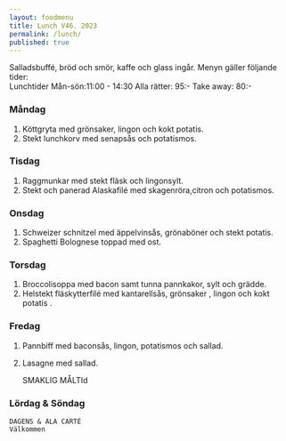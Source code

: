 ```yaml
---
layout: foodmenu
title: Lunch V46. 2023
permalink: /lunch/
published: true
---
```

Salladsbuffé, bröd och smör, kaffe och glass ingår.
Menyn gäller följande tider:  
Lunchtider  Mån-sön:11:00 - 14:30
Alla rätter: 95:- Take away: 80:-
                                
### Måndag

1. Köttgryta med grönsaker, lingon och kokt potatis.
2. Stekt lunchkorv med senapsås och potatismos.

### Tisdag
1. Raggmunkar med stekt fläsk och lingonsylt.
2. Stekt och panerad Alaskafilé med skagenröra,citron och potatismos.

### Onsdag
1. Schweizer schnitzel med äppelvinsås, grönaböner och stekt potatis.
2. Spaghetti Bolognese toppad med ost.

### Torsdag
1. Broccolisoppa med bacon samt tunna pannkakor, sylt och grädde. 
2. Helstekt fläskytterfilé med kantarellsås, grönsaker , lingon och kokt potatis .

### Fredag  
1. Pannbiff med baconsås, lingon, potatismos och sallad.
2. Lasagne med sallad. 
 

     SMAKLIG MÅLTId
  
  ### Lördag & Söndag 
    DAGENS & ALA CARTÈ
    Välkommen
    
       
    

   
    
   
     
